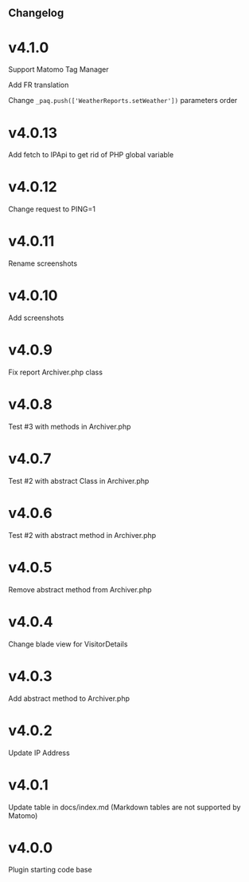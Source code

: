 ## Changelog

# v4.1.0
Support Matomo Tag Manager

Add FR translation

Change `_paq.push(['WeatherReports.setWeather'])` parameters order

# v4.0.13
Add fetch to IPApi to get rid of PHP global variable

# v4.0.12
Change request to PING=1

# v4.0.11
Rename screenshots

# v4.0.10
Add screenshots

# v4.0.9
Fix report Archiver.php class

# v4.0.8
Test #3 with methods in Archiver.php

# v4.0.7
Test #2 with abstract Class in Archiver.php

# v4.0.6
Test #2 with abstract method in Archiver.php

# v4.0.5
Remove abstract method from Archiver.php

# v4.0.4
Change blade view for VisitorDetails

# v4.0.3
Add abstract method to Archiver.php

# v4.0.2
Update IP Address

# v4.0.1
Update table in docs/index.md (Markdown tables are not supported by Matomo)

# v4.0.0
Plugin starting code base